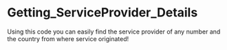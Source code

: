 # Getting_ServiceProvider_Details
Using this code you can easily find the service provider of any number and the country from where service originated!
